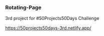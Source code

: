 ### Rotating-Page

3rd project for #50Projects50Days Challenge

https://50projects50days-3rd.netlify.app/
